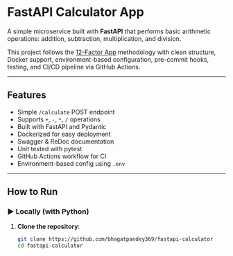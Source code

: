 #  FastAPI Calculator App

A simple microservice built with **FastAPI** that performs basic arithmetic operations: addition, subtraction, multiplication, and division.

This project follows the [12-Factor App](https://12factor.net/) methodology with clean structure, Docker support, environment-based configuration, pre-commit hooks, testing, and CI/CD pipeline via GitHub Actions.

---

##  Features

- Simple `/calculate` POST endpoint
- Supports `+`, `-`, `*`, `/` operations
- Built with FastAPI and Pydantic
- Dockerized for easy deployment
- Swagger & ReDoc documentation
- Unit tested with pytest
- GitHub Actions workflow for CI
- Environment-based config using `.env`

---

##  How to Run

### ▶ Locally (with Python)

1. **Clone the repository**:
   ```bash
   git clone https://github.com/bhagatpandey369/fastapi-calculator
   cd fastapi-calculator
